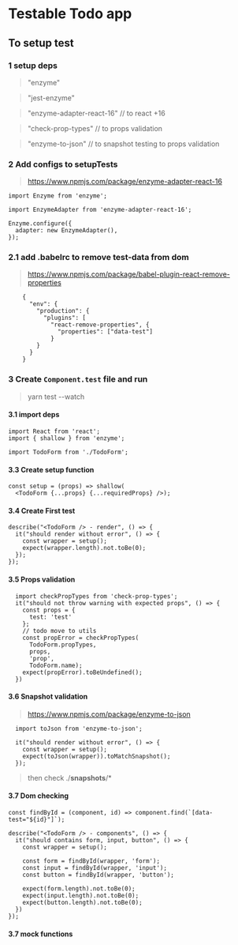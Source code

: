 # Testable Todo app

## To setup test 

### 1 setup deps
>  "enzyme"

>  "jest-enzyme"

>  "enzyme-adapter-react-16" // to react +16

>  "check-prop-types" // to props validation 

>  "enzyme-to-json" // to snapshot testing to props validation

### 2 Add configs to setupTests 
> https://www.npmjs.com/package/enzyme-adapter-react-16


```
import Enzyme from 'enzyme';

import EnzymeAdapter from 'enzyme-adapter-react-16';

Enzyme.configure({
  adapter: new EnzymeAdapter(),
});

```

### 2.1 add .babelrc to remove test-data from dom
> https://www.npmjs.com/package/babel-plugin-react-remove-properties
```
    {
      "env": {
        "production": {
          "plugins": [
            "react-remove-properties", {
              "properties": ["data-test"]
            }
        }
      }
    }
```

### 3 Create `Component.test` file and run
> yarn test --watch
#### 3.1 import deps
```
import React from 'react';
import { shallow } from 'enzyme';

import TodoForm from './TodoForm';
```
 
#### 3.3 Create setup function
```
const setup = (props) => shallow(
  <TodoForm {...props} {...requiredProps} />);

```

#### 3.4 Create First test 

```$xslt
describe("<TodoForm /> - render", () => {
  it("should render without error", () => {
    const wrapper = setup();
    expect(wrapper.length).not.toBe(0);
  });
});
```

#### 3.5 Props validation
```$xslt
  import checkPropTypes from 'check-prop-types';
  it("should not throw warning with expected props", () => {
    const props = {
      test: 'test'
    };
    // todo move to utils
    const propError = checkPropTypes(
      TodoForm.propTypes,
      props,
      'prop',
      TodoForm.name);
    expect(propError).toBeUndefined();
  })
```

#### 3.6 Snapshot validation
> https://www.npmjs.com/package/enzyme-to-json
```$xslt
  import toJson from 'enzyme-to-json';
  
  it("should render without error", () => {
    const wrapper = setup();
    expect(toJson(wrapper)).toMatchSnapshot();
  });
```
> then check ./__snapshots__/*

#### 3.7 Dom checking
```$xslt
const findById = (component, id) => component.find(`[data-test="${id}"]`);

describe("<TodoForm /> - components", () => {
  it("should contains form, input, button", () => {
    const wrapper = setup();

    const form = findById(wrapper, 'form');
    const input = findById(wrapper, 'input');
    const button = findById(wrapper, 'button');

    expect(form.length).not.toBe(0);
    expect(input.length).not.toBe(0);
    expect(button.length).not.toBe(0);
  })
});
```

#### 3.7 mock functions